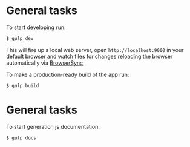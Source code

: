 # General tasks
To start developing run:

```sh
$ gulp dev
```

This will fire up a local web server, open `http://localhost:9000` in your default browser and watch files for changes reloading the browser automatically via [BrowserSync](http://www.browsersync.io/)


To make a production-ready build of the app run:

```sh
$ gulp build
```

# General tasks
To start generation js documentation:

```sh
$ gulp docs
```